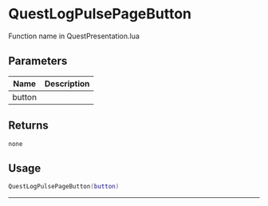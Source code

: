 # QuestLogPulsePageButton

Function name in QuestPresentation.lua

## Parameters

| Name   | Description |
| ------ | ----------- |
| button |             |

## Returns

`none`

## Usage

```lua
QuestLogPulsePageButton(button)
```

---
